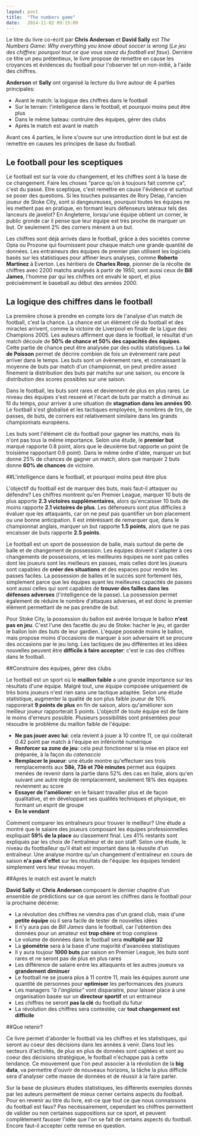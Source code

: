 ```yaml
---
layout: post
title:  "The numbers game"
date:   2014-11-02 09:15:00
---
```


Le titre du livre co-écrit par **Chris Anderson** et **David Sally** est *The Numbers Game: Why everything you know about soccer is wrong* (*Le jeu des chiffres: pourquoi tout ce que vous savez du football est faux*). Derrière ce titre un peu prétentieux, le livre propose de remettre en cause les croyances et évidences du football pour l'observer tel un non-initié, à l'aide des chiffres.

**Anderson** et **Sally** ont organisé la lecture du livre autour de 4 parties principales: 

 * Avant le match: la logique des chiffres dans le football
 * Sur le terrain: l'intelligence dans le football, et pourquoi moins peut être plus
 * Dans le même bateau: contruire des équipes, gérer des clubs
 * Après le match est avant le match

Avant ces 4 parties, le livre s'ouvre sur une introduction dont le but est de remettre en causes les principes de base du football.

## Le football pour les sceptiques

Le football est sur la voie du changement, et les chiffres sont à la base de ce changement. Faire les choses "parce qu'on à toujours fait comme ça", c'est du passé. Etre sceptique, c'est remettre en cause l'évidence et surtout se poser des questions. Si les touches puissantes de Rory Delap, l'ancien joueur de Stoke City, sont si dangeureuses, pourquoi toutes les équipes ne les mettent pas en pratique, en formant leurs défenseurs latéraux tels des lanceurs de javelot? En Angleterre, lorsqu'une équipe obtient un corner, le public gronde car il pense que leur équipe est très proche de marquer un but. Or seulement 2% des corners mènent à un but.

Les chiffres sont déjà arrivés dans le football, grâce à des sociétés comme Opta ou Prozone qui fournissent pour chaque match une grande quantité de données. Les entraineurs des équipes de premier plan utilisent les logiciels basés sur les statistiques pour affiner leurs analyses, comme **Roberto Martinez** à Everton. Les héritiers de **Charles Reep**, pionner de la récolte de chiffres avec 2200 matchs analysés à partir de 1950, sont aussi ceux de **Bill James**, l'homme par qui les chiffres ont envahi le sport, et plus précisémment le baseball au début des années 2000.

## La logique des chiffres dans le football

La première chose à prendre en compte lors de l'analyse d'un match de football, c'est la chance. La chance est un élément clé du football et des miracles arrivent, comme la victoire de Liverpool en finale de la Ligue des Champions 2005. Les auteurs affirment que dans le football, le résultat d'un match découle de **50% de chance et 50% des capacités des équipes**. Cette partie de chance peut être analysée par des outils statistiques. La **loi de Poisson** permet de décrire combien de fois un évènement rare peut arriver dans le temps. Les buts sont un évènement rare, et connaissant la moyenne de buts par match d'un championnat, on peut prédire assez finement la distribution des buts par matchs sur une saison, ou encore la distribution des scores possibles sur une saison.

Dans le football, les buts sont rares et deviennent de plus en plus rares. Le niveau des équipes s'est resseré et l'écart de buts par match a diminué au fil du temps, pour arriver à une situation de **stagnation dans les années 90**. Le football s'est globalisé et les tactiques employées, le nombres de tirs, de passes, de buts, de corners est relativement similaire dans les grands championnats européens.

Les buts sont l'élément clé du football pour gagner les matchs, mais ils n'ont pas tous la même importance. Selon une étude, le **premier but** marqué rapporte 0.8 point, alors que le deuxième but rapporte un point (le troisième rapportant 0.6 point). Dans le même ordre d'idée, marquer un but donne 25% de chances de gagner un match, alors que marquer 2 buts donne **60% de chances** de victoire.

##L'intelligence dans le football, et pourquoi moins peut être plus

L'objectif du football est de marquer des buts, mais faut-il attaquer ou défendre? Les chiffres montrent qu'en Premier League, marquer 10 buts de plus apporte **2.3 victoires supplémentaires**, alors qu'encaisser 10 buts de moins rapporte **2.1 victoires de plus**. Les défenseurs sont plus difficiles à évaluer que les attaquants, car on ne peut pas quantifier un bon placement ou une bonne anticipation. Il est intéréssant de remarquer que, dans le championnat anglais, marquer un but rapporte **1.5 points**, alors que ne pas encaisser de buts rapporte **2.5 points**.

Le football est un sport de possession de balle, mais surtout de perte de balle et de changement de possession. Les équipes doivent s'adapter à ces changements de possessions, et les meilleures équipes ne sont pas celles dont les joueurs sont les meilleurs en passes, mais celles dont les joueurs sont capables de **créer des situations** et des espaces pour rendre les passes faciles. La possession de balles et le succès sont fortement liés, simplement parce que les équipes ayant les meilleures capacités de passes sont aussi celles qui sont capables de **trouver des failles dans les défenses adverses** (l'intelligence de la passe). La possession permet également de réduire le nombre d'attaques adverses, et est donc le premier élément permettant de ne pas prendre de but.

Pour Stoke City, la possession du ballon est avérée lorsque le ballon **n'est pas en jeu**. C'est l'une des facette du jeu de Stoke: hacher le jeu, et garder le ballon loin des buts de leur gardien. L'équipe possède moins le ballon, mais propose moins d'occasions de marquer à son adversaire et se procure des occasions par le jeu long. Les tactiques de jeu différentes et les idées nouvelles peuvent être **difficile à faire accepter**: c'est le cas des chiffres dans le football.

##Construire des équipes, gérer des clubs

Le football est un sport où le **maillon faible** a une grande importance sur les résultats d'une équipe. Malgré tout, une équipe composée uniquement de très bons joueurs n'est rien sans une tactique adaptée. Selon une étude statistique, augmenter la qualité de son plus faible joueur de 10% rapporerait **9 points de plus** en fin de saison, alors qu'améliorer son meilleur joueur rapporterait 5 points. L'objectif de toute équipe est de faire le moins d'erreurs possible. Plusieurs possibilités sont présentées pour résoudre le problème du maillon faible de l'équipe:

 * **Ne pas jouer avec lui**: cela revient à jouer à 10 contre 11, ce qui coûterait 0.42 point par match à l'équipe en infériorité numérique
 * **Renforcer sa zone de jeu**: cela peut fonctionner si la mise en place est préparée, à la façon du *catenaccio*
 * **Remplacer le joueur**: une étude montre qu'effectuer ses trois remplacements aux **58è, 73è et 79è minutes** permet aux équipes menées de revenir dans la partie dans 52% des cas en Italie, alors qu'en suivant une autre règle de remplacement, seulement 18% des équipes reviennent au score
 * **Essayer de l'améliorer**: en le faisant travailler plus et de façon qualitative, et en développant ses qualités techniques et physique, en formant un esprit de groupe
 * **En le vendant**

Comment comparer les entraîneurs pour trouver le meilleur? Une étude a montré que le salaire des joueurs composant les équipes professionnelles expliquait **59% de la place** au classement final. Les 41% restants sont expliqués par les choix de l'entraîneur et de son staff. Selon une étude, le niveau du footballeur qu'il était est important dans la réussite d'un entraîneur. Une analyse montre qu'un changement d'entraîneur en cours de saison **n'a pas d'effet** sur les résultats de l'équipe: les équipes tendent simplement vers leur niveau moyen.

##Après le match est avant le match

**David Sally** et **Chris Anderson** composent le dernier chapitre d'un ensemble de prédictions sur ce que seront les chiffres dans le football pour la prochaine décénie:

 * La révolution des chiffres ne viendra pas d'un grand club, mais d'une **petite équipe** où il sera facile de tester de nouvelles idées
 * Il n'y aura pas de *Bill James* dans le football, car l'obtention des données pour un amateur est **trop chère** et trop complexe
 * Le volume de données dans le football sera **multiplié par 32**
 * La **géométrie** sera à la base d'une majorité d'avancées statistiques
 * Il y aura toujour **1000 buts** par saison en Premier League, les buts sont rares et ne seront pas de plus en plus rares
 * Les différence de salaire entre les attaquants et les autres joueurs va **grandement diminuer**
 * Le football ne se jouera plus à 11 contre 11, mais les équipes auront une quantité de personnes pour **optimiser** les performances des joueurs
 * Les managers *"à l'anglaise"* vont disparaitre, pour laisser place à une organisation basée sur un **directeur sportif** et un entraineur
 * Les chiffres ne seront **pas la clé** du football du futur
 * La révolution des chiffres sera contestée, car **tout changement est difficile**

##Que retenir?

Ce livre permet d'aborder le football via les chiffres et les statistiques, qui seront au coeur des décisions dans les années à venir. Dans tout les secteurs d'activités, de plus en plus de données sont captées et sont au coeur des décisions stratégique, le football n'échappe pas à cette tendance. Ce mouvement que l'on peut associer à la révolution de la **big data**, va permettre d'ouvrir de nouveaux horizons, la tâche la plus difficile sera d'analyser cette masse de données et de réussir à la faire parler.

Sur la base de plusieurs études statistiques, les différents exemples donnés par les auteurs permettent de mieux cerner certains aspects du football. Pour en revenir au titre du livre, est-ce que tout ce que nous connaissons du football est faux? Pas necéssairement, cependant les chiffres permettent de valider ou non certaines suppositions sur ce sport, et peuvent complètement fausser l'idée que l'on se fait de certains aspects du football. Encore faut-il accepter cette remise en question.
